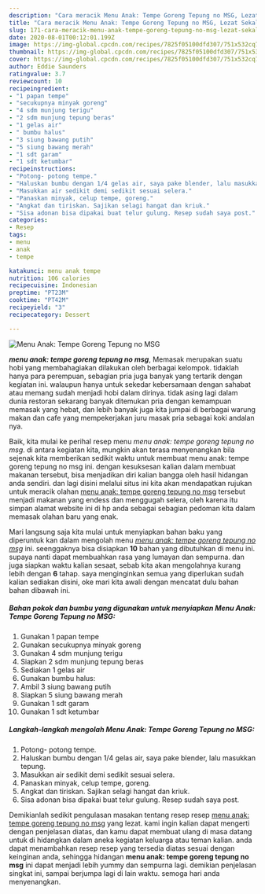 ```yaml
---
description: "Cara meracik Menu Anak: Tempe Goreng Tepung no MSG, Lezat Sekali"
title: "Cara meracik Menu Anak: Tempe Goreng Tepung no MSG, Lezat Sekali"
slug: 171-cara-meracik-menu-anak-tempe-goreng-tepung-no-msg-lezat-sekali
date: 2020-08-01T00:12:01.199Z
image: https://img-global.cpcdn.com/recipes/7825f05100dfd307/751x532cq70/menu-anak-tempe-goreng-tepung-no-msg-foto-resep-utama.jpg
thumbnail: https://img-global.cpcdn.com/recipes/7825f05100dfd307/751x532cq70/menu-anak-tempe-goreng-tepung-no-msg-foto-resep-utama.jpg
cover: https://img-global.cpcdn.com/recipes/7825f05100dfd307/751x532cq70/menu-anak-tempe-goreng-tepung-no-msg-foto-resep-utama.jpg
author: Eddie Saunders
ratingvalue: 3.7
reviewcount: 10
recipeingredient:
- "1 papan tempe"
- "secukupnya minyak goreng"
- "4 sdm munjung terigu"
- "2 sdm munjung tepung beras"
- "1 gelas air"
- " bumbu halus"
- "3 siung bawang putih"
- "5 siung bawang merah"
- "1 sdt garam"
- "1 sdt ketumbar"
recipeinstructions:
- "Potong- potong tempe."
- "Haluskan bumbu dengan 1/4 gelas air, saya pake blender, lalu masukkan tepung."
- "Masukkan air sedikit demi sedikit sesuai selera."
- "Panaskan minyak, celup tempe, goreng."
- "Angkat dan tiriskan. Sajikan selagi hangat dan kriuk."
- "Sisa adonan bisa dipakai buat telur gulung. Resep sudah saya post."
categories:
- Resep
tags:
- menu
- anak
- tempe

katakunci: menu anak tempe 
nutrition: 106 calories
recipecuisine: Indonesian
preptime: "PT23M"
cooktime: "PT42M"
recipeyield: "3"
recipecategory: Dessert

---
```



![Menu Anak: Tempe Goreng Tepung no MSG](https://img-global.cpcdn.com/recipes/7825f05100dfd307/751x532cq70/menu-anak-tempe-goreng-tepung-no-msg-foto-resep-utama.jpg)

<b><i>menu anak: tempe goreng tepung no msg</i></b>, Memasak merupakan suatu hobi yang membahagiakan dilakukan oleh berbagai kelompok. tidaklah hanya para perempuan, sebagian pria juga banyak yang tertarik dengan kegiatan ini. walaupun hanya untuk sekedar kebersamaan dengan sahabat atau memang sudah menjadi hobi dalam dirinya. tidak asing lagi dalam dunia restoran sekarang banyak ditemukan pria dengan kemampuan memasak yang hebat, dan lebih banyak juga kita jumpai di berbagai warung makan dan cafe yang mempekerjakan juru masak pria sebagai koki andalan nya.

Baik, kita mulai ke perihal resep menu <i>menu anak: tempe goreng tepung no msg</i>. di antara kegiatan kita, mungkin akan terasa menyenangkan bila sejenak kita memberikan sedikit waktu untuk membuat menu anak: tempe goreng tepung no msg ini. dengan kesuksesan kalian dalam membuat makanan tersebut, bisa menjadikan diri kalian bangga oleh hasil hidangan anda sendiri. dan lagi disini melalui situs ini kita akan mendapatkan rujukan untuk meracik olahan <u>menu anak: tempe goreng tepung no msg</u> tersebut menjadi makanan yang endess dan menggugah selera, oleh karena itu simpan alamat website ini di hp anda sebagai sebagian pedoman kita dalam memasak olahan baru yang enak.




Mari langsung saja kita mulai untuk menyiapkan bahan baku yang diperuntuk kan dalam mengolah menu <u><i>menu anak: tempe goreng tepung no msg</i></u> ini. seenggaknya bisa disiapkan <b>10</b> bahan yang dibutuhkan di menu ini. supaya nanti dapat membuahkan rasa yang lumayan dan sempurna. dan juga siapkan waktu kalian sesaat, sebab kita akan mengolahnya kurang lebih dengan <b>6</b> tahap. saya menginginkan semua yang diperlukan sudah kalian sediakan disini, oke mari kita awali dengan mencatat dulu bahan bahan dibawah ini.

<!--inarticleads1-->

##### Bahan pokok dan bumbu yang digunakan untuk menyiapkan Menu Anak: Tempe Goreng Tepung no MSG:

1. Gunakan 1 papan tempe
1. Gunakan secukupnya minyak goreng
1. Gunakan 4 sdm munjung terigu
1. Siapkan 2 sdm munjung tepung beras
1. Sediakan 1 gelas air
1. Gunakan  bumbu halus:
1. Ambil 3 siung bawang putih
1. Siapkan 5 siung bawang merah
1. Gunakan 1 sdt garam
1. Gunakan 1 sdt ketumbar




<!--inarticleads2-->

##### Langkah-langkah mengolah Menu Anak: Tempe Goreng Tepung no MSG:

1. Potong- potong tempe.
1. Haluskan bumbu dengan 1/4 gelas air, saya pake blender, lalu masukkan tepung.
1. Masukkan air sedikit demi sedikit sesuai selera.
1. Panaskan minyak, celup tempe, goreng.
1. Angkat dan tiriskan. Sajikan selagi hangat dan kriuk.
1. Sisa adonan bisa dipakai buat telur gulung. Resep sudah saya post.




Demikianlah sedikit pengulasan masakan tentang resep resep <u>menu anak: tempe goreng tepung no msg</u> yang lezat. kami ingin kalian dapat mengerti dengan penjelasan diatas, dan kamu dapat membuat ulang di masa datang untuk di hidangkan dalam aneka kegiatan keluarga atau teman kalian. anda dapat menambahkan resep resep yang tersedia diatas sesuai dengan keinginan anda, sehingga hidangan <b>menu anak: tempe goreng tepung no msg</b> ini dapat menjadi lebih yummy dan sempurna lagi. demikian penjelasan singkat ini, sampai berjumpa lagi di lain waktu. semoga hari anda menyenangkan.
